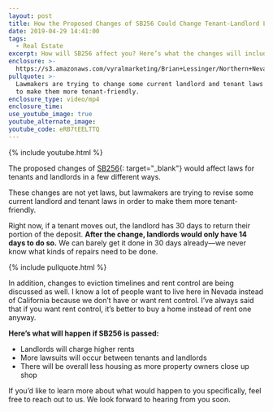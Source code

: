 ```yaml
---
layout: post
title: How the Proposed Changes of SB256 Could Change Tenant-Landlord Law
date: 2019-04-29 14:41:00
tags:
  - Real Estate
excerpt: How will SB256 affect you? Here’s what the changes will include.
enclosure: >-
  https://s3.amazonaws.com/vyralmarketing/Brian+Lessinger/Northern+Nevada+Real+Estate-+The+Proposed+Changes+of+SB256.mp4
pullquote: >-
  Lawmakers are trying to change some current landlord and tenant laws in order
  to make them more tenant-friendly.
enclosure_type: video/mp4
enclosure_time:
use_youtube_image: true
youtube_alternate_image:
youtube_code: eRB7tEELTTQ
---
```


{% include youtube.html %}

The proposed changes of [SB256](https://www.leg.state.nv.us/App/NELIS/REL/80th2019/Bill/6434/Overview){: target="_blank"} would affect laws for tenants and landlords in a few different ways. 

These changes are not yet laws, but lawmakers are trying to revise some current landlord and tenant laws in order to make them more tenant-friendly.

Right now, if a tenant moves out, the landlord has 30 days to return their portion of the deposit. **After the change, landlords would only have 14 days to do so.** We can barely get it done in 30 days already—we never know what kinds of repairs need to be done.

{% include pullquote.html %}

In addition, changes to eviction timelines and rent control are being discussed as well. I know a lot of people want to live here in Nevada instead of California because we don’t have or want rent control. I’ve always said that if you want rent control, it’s better to buy a home instead of rent one anyway. 

**Here’s what will happen if SB256 is passed:**

* Landlords will charge higher rents
* More lawsuits will occur between tenants and landlords
* There will be overall less housing as more property owners close up shop

If you’d like to learn more about what would happen to you specifically, feel free to reach out to us. We look forward to hearing from you soon.